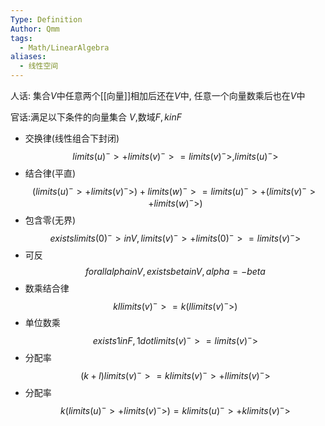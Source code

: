 ```yaml
---
Type: Definition
Author: Qmm
tags:
  - Math/LinearAlgebra
aliases:
  - 线性空间
---
```

人话: 集合$V$中任意两个[[向量]]相加后还在$V$中, 任意一个向量数乘后也在$V$中


官话:满足以下条件的向量集合 $V$,数域$F, k in F$
- 交换律(线性组合下封闭)$$limits(u)^->+limits(v)^-> = limits(v)^->,limits(u)^->$$
- 结合律(平直)$$(limits(u)^->+limits(v)^->)+limits(w)^-> = limits(u)^->+(limits(v)^->+limits(w)^->)$$
- 包含零(无界)$$exists limits(0)^-> in V,limits(v)^->+limits(0)^-> = limits(v)^->$$
- 可反$$forall alpha in V, exists beta in V, alpha = -beta$$
- 数乘结合律$$k l limits(v)^-> = k(l limits(v)^->)$$
- 单位数乘$$exists 1 in F, 1 dot limits(v)^-> = limits(v)^->$$
- 分配率$$(k+l)limits(v)^-> = k limits(v)^-> + l limits(v)^->$$
- 分配率$$k(limits(u)^->+limits(v)^->) = k limits(u)^-> + k limits(v)^->$$
